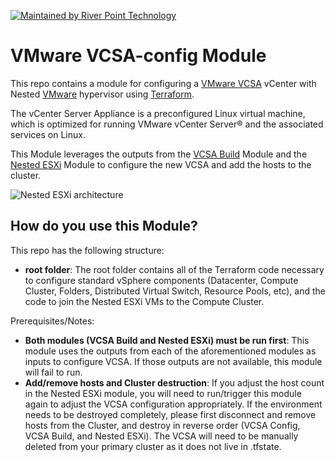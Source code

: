 [![Maintained by River Point Technology](https://img.shields.io/badge/maintained%20by-River%20Point%20Technology-%235849a6.svg)](https://www.riverpointtechnology.com)
# VMware VCSA-config Module

This repo contains a module for configuring a [VMware VCSA](https://docs.vmware.com/en/VMware-vSphere/6.7/com.vmware.vsphere.vcsa.doc/GUID-223C2821-BD98-4C7A-936B-7DBE96291BA4.html) vCenter with Nested [VMware](https://www.vmware.com/) hypervisor using [Terraform](https://www.terraform.io/).

The vCenter Server Appliance is a preconfigured Linux virtual machine, which is optimized for running VMware vCenter Server® and the associated services on Linux.

This Module leverages the outputs from the [VCSA Build](https://github.com/rptcloud/terraform-vsphere-vcsa/) Module and the [Nested ESXi](https://github.com/rptcloud/terraform-vsphere-nestedesxi) Module to configure the new VCSA and add the hosts to the cluster.

![Nested ESXi architecture](https://www.vmware.com/content/vmware/vmware-published-sites/us/products/vcenter-server/_jcr_content/parcontainer/image.img.jpg/1592480720032.jpg)

## How do you use this Module?

This repo has the following structure:

* **root folder**: The root folder contains all of the Terraform code necessary to configure standard vSphere components (Datacenter, Compute Cluster, Folders, Distributed Virtual Switch, Resource Pools, etc), and the code to join the Nested ESXi VMs to the Compute Cluster.

Prerequisites/Notes:

* **Both modules (VCSA Build and Nested ESXi) must be run first**: This module uses the outputs from each of the aforementioned modules as inputs to configure VCSA.  If those outputs are not available, this module will fail to run. 
* **Add/remove hosts and Cluster destruction**: If you adjust the host count in the Nested ESXi module, you will need to run/trigger this module again to adjust the VCSA configuration appropriately.  If the environment needs to be destroyed completely, please first disconnect and remove hosts from the Cluster, and destroy in reverse order (VCSA Config, VCSA Build, and Nested ESXi).  The VCSA will need to be manually deleted from your primary cluster as it does not live in .tfstate.